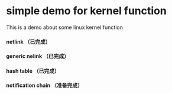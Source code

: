 # simple demo for kernel function
This is a demo about some linux kernel function

#### netlink  （已完成）

#### generic nelink  （已完成）

#### hash table  （已完成）

#### notification chain  （准备完成）

